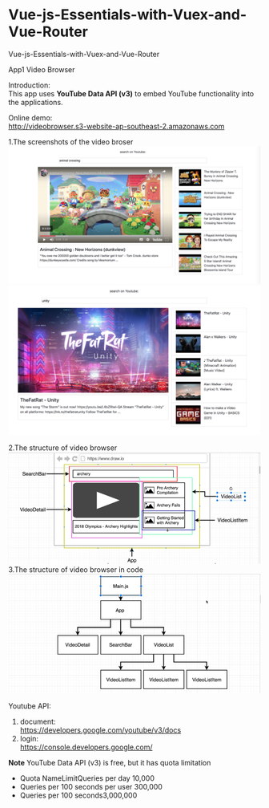 # Vue-js-Essentials-with-Vuex-and-Vue-Router
 Vue-js-Essentials-with-Vuex-and-Vue-Router


App1 Video Browser  

Introduction:  
This app uses **YouTube Data API (v3)** to embed YouTube functionality into the applications.

Online demo:  
http://videobrowser.s3-website-ap-southeast-2.amazonaws.com


1.The screenshots of the video broser
![image](readme/screenshot1.png)
![image](readme/screenshot2.png)

2.The structure of video browser
![image](readme/Picture1.png)
3.The structure of video browser in code
![image](readme/Picture2.png)




Youtube API:  
1. document:  
https://developers.google.com/youtube/v3/docs  
2. login:  
https://console.developers.google.com/  


**Note**
YouTube Data API (v3) is free, but it has quota limitation

* Quota NameLimitQueries per day 10,000 
* Queries per 100 seconds per user 300,000 
* Queries per 100 seconds3,000,000 
